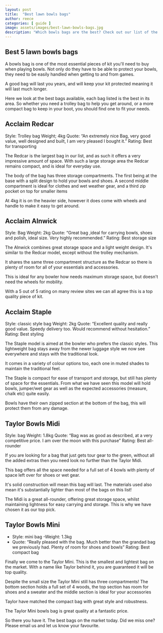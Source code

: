```yaml
---
layout: post
title:  "Best lawn bowls bags"
author: reece
categories: [ guide ]
image: assets/images/best-lawn-bowls-bags.jpg
description: "Which bowls bags are the best? Check out our list of the 5 best available. Which lawn bowls bag will be rated best?"
---
```


## Best 5 lawn bowls bags


A bowls bag is one of the most essential pieces of kit you'll need to buy when playing bowls. Not only do they have to be able to protect your bowls, they need to be easily handled when getting to and from games.

A good bag will last you years, and will keep your kit protected meaning it will last much longer.

Here we look at the best bags available, each bag listed is the best in its area. So whether you need a trolley bag to help you get around, or a more compact bag to keep in your boot, you should find one to fit your needs.

## Acclaim Redcar

Style: Trolley bag
Weight; 4kg
Quote: “An extremely nice Bag, very good value, well designed and built, I am very pleased I bought it.”
Rating: Best for transporting

The Redcar is the largest bag in our list, and as such it offers a very impressive amount of space. With such a large storage area the Redcar remains compact, and is ideal for everyday use.

The body of the bag has three storage compartments. The first being at the base with a split design to hold your bowls and shoes. A second middle compartment is ideal for clothes and wet weather gear, and a third zip pocket on top for smaller items 

At 4kg it is on the heavier side, however it does come with wheels and handle to make it easy to get around.

## Acclaim Alnwick

Style: Bag
Weight: 2kg
Quote: “Great bag ,ideal for carrying bowls, shoes and polish, ideal size. Very highly recommended.”
Rating: Best storage size

The Alnwick combines great storage space and a light weight design. It's similar to the Redcar model, except without the trolley mechanism. 

It shares the same three compartment structure as the Redcar so there is plenty of room for all of your essentials and accessories.

This is ideal for any bowler how needs maximum storage space, but doesn't need the wheels for mobility.

With a 5 out of 5 rating on many review sites we can all agree this is a top quality piece of kit.

## Acclaim Staple

Style: classic style bag
Weight: 2kg
Quote: “Excellent quality and really good value. Speedy delivery too. Would recommend without hesitation.”
Rating: Best styling

The Staple model is aimed at the bowler who prefers the classic styles. This lightweight bag stays away from the newer luggage style we now see everywhere and stays with the traditional look.

It comes in a variety of colour options too, each one in muted shades to maintain the traditional feel.

The Staple is compact for ease of transport and storage, but still has plenty of space for the essentials. From what we have seen this model will hold bowls, jumper/wet gear as well as the expected accessories (measure, chalk etc) quite easily.

Bowls have their own zipped section at the bottom of the bag, this will protect them from any damage.

## Taylor Bowls Midi

Style: bag
Weight: 1.8kg
Quote: “Bag was as good as described, at a very competitive price. I am over the moon with this purchase”
Rating: Best all-rounder

If you are looking for a bag that just gets tour gear to the green, without all the added extras then you need look no further than the Taylor Midi.

This bag offers all the space needed for a full set of 4 bowls with plenty of space left over for shoes or wet gear.

It's solid construction will mean this bag will last. The materials used also mean it's substantially lighter than most of the bags on this list! 

The Midi is a great all-rounder, offering great storage space, whilst maintaining lightness for easy carrying and storage. This is why we have chosen it as our top pick.

## Taylor Bowls Mini

- Style: mini bag
-Weight: 1.3kg
- Quote: “Really pleased with the bag. Much better than the grandad bag we previously had. Plenty of room for shoes and bowls”
Rating: Best compact bag

Finally we come to the Taylor Mini. This is the smallest and lightest bag on the market. With a name like Taylor behind it, you are guaranteed it will be top quality.

Despite the small size the Taylor Mini still has three compartments! The bottom section holds a full set of 4 woods, the top section has room for shoes and a sweater and the middle section is ideal for your accessories

Taylor have matched the compact bag with great style and robustness.

The Taylor Mini bowls bag is great quality at a fantastic price.

So there you have it. The best bags on the market today. Did we miss one? Please email us and let us know your favourite.

